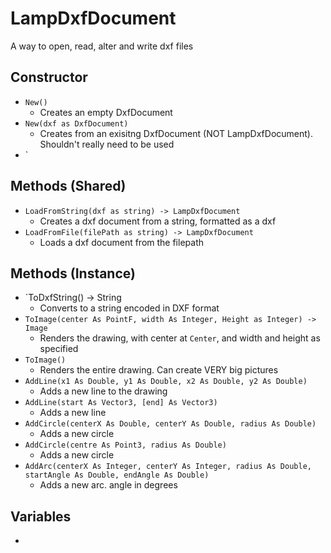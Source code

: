 # LampDxfDocument
A way to open, read, alter and write dxf files
## Constructor
- `New()`
	- Creates an empty DxfDocument
- `New(dxf as DxfDocument)`
	- Creates from an exisitng DxfDocument (NOT LampDxfDocument). Shouldn't really need to be used
- `
## Methods (Shared)
- `LoadFromString(dxf as string) -> LampDxfDocument`
	- Creates a dxf document from a string, formatted as a dxf
- `LoadFromFile(filePath as string) -> LampDxfDocument`
	- Loads a dxf document from the filepath
## Methods (Instance)
- `ToDxfString() -> String
	- Converts to a string encoded in DXF format
- `ToImage(center As PointF, width As Integer, Height as Integer) -> Image`
	- Renders the drawing, with center at `Center`, and width and height as specified
- `ToImage()`
	- Renders the entire drawing. Can create VERY big pictures
- `AddLine(x1 As Double, y1 As Double, x2 As Double, y2 As Double)`
	- Adds a new line to the drawing
- `AddLine(start As Vector3, [end] As Vector3)`
	- Adds a new line
- `AddCircle(centerX As Double, centerY As Double, radius As Double)`
	- Adds a new circle
- `AddCircle(centre As Point3, radius As Double)`
	- Adds a new circle
- `AddArc(centerX As Integer, centerY As Integer, radius As Double, startAngle As Double, endAngle As Double)`
	- Adds a new arc. angle in degrees
## Variables
- 
